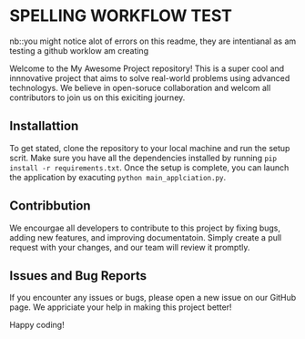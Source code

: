 
# SPELLING WORKFLOW TEST
nb::you might notice alot of errors on this readme, they are intentianal as am testing a github worklow am creating

Welcome to the My Awesome Project repository! This is a super cool and innnovative project that aims to solve real-world problems using advanced technologys. We believe in open-soruce collaboration and welcom all contributors to join us on this exiciting journey.

## Installattion

To get stated, clone the repository to your local machine and run the setup scrit. Make sure you have all the dependencies installed by running `pip install -r requirements.txt`. Once the setup is complete, you can launch the application by exacuting `python main_applciation.py`.

## Contribbution

We encourgae all developers to contribute to this project by fixing bugs, adding new features, and improving documentatoin. Simply create a pull request with your changes, and our team will review it promptly.

## Issues and Bug Reports

If you encounter any issues or bugs, please open a new issue on our GitHub page. We appriciate your help in making this project better!

Happy coding!

